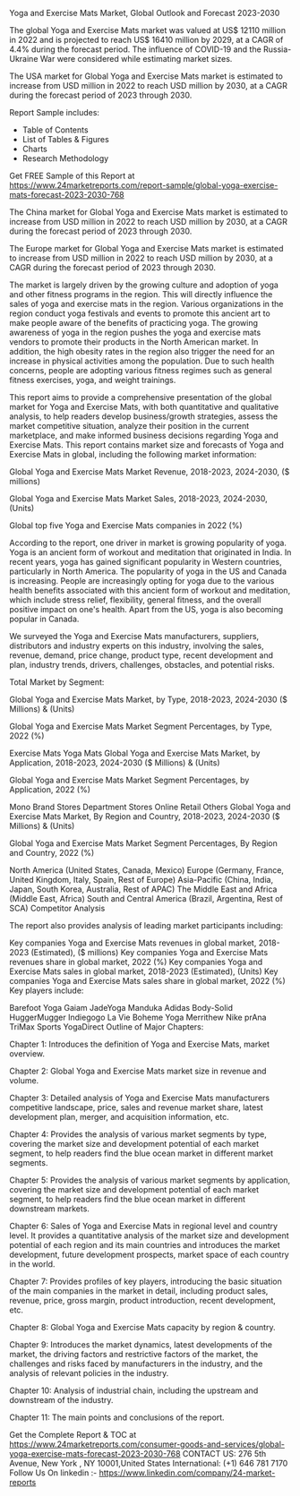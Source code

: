 Yoga and Exercise Mats Market, Global Outlook and Forecast 2023-2030

The global Yoga and Exercise Mats market was valued at US$ 12110 million in 2022 and is projected to reach US$ 16410 million by 2029, at a CAGR of 4.4% during the forecast period. The influence of COVID-19 and the Russia-Ukraine War were considered while estimating market sizes.

The USA market for Global Yoga and Exercise Mats market is estimated to increase from USD million in 2022 to reach USD million by 2030, at a CAGR during the forecast period of 2023 through 2030.

Report Sample includes:
- Table of Contents
- List of Tables & Figures
- Charts
- Research Methodology

Get FREE Sample of this Report at https://www.24marketreports.com/report-sample/global-yoga-exercise-mats-forecast-2023-2030-768

The China market for Global Yoga and Exercise Mats market is estimated to increase from USD million in 2022 to reach USD million by 2030, at a CAGR during the forecast period of 2023 through 2030.

The Europe market for Global Yoga and Exercise Mats market is estimated to increase from USD million in 2022 to reach USD million by 2030, at a CAGR during the forecast period of 2023 through 2030.

The market is largely driven by the growing culture and adoption of yoga and other fitness programs in the region. This will directly influence the sales of yoga and exercise mats in the region. Various organizations in the region conduct yoga festivals and events to promote this ancient art to make people aware of the benefits of practicing yoga. The growing awareness of yoga in the region pushes the yoga and exercise mats vendors to promote their products in the North American market. In addition, the high obesity rates in the region also trigger the need for an increase in physical activities among the population. Due to such health concerns, people are adopting various fitness regimes such as general fitness exercises, yoga, and weight trainings.

This report aims to provide a comprehensive presentation of the global market for Yoga and Exercise Mats, with both quantitative and qualitative analysis, to help readers develop business/growth strategies, assess the market competitive situation, analyze their position in the current marketplace, and make informed business decisions regarding Yoga and Exercise Mats. This report contains market size and forecasts of Yoga and Exercise Mats in global, including the following market information:

Global Yoga and Exercise Mats Market Revenue, 2018-2023, 2024-2030, ($ millions)

Global Yoga and Exercise Mats Market Sales, 2018-2023, 2024-2030, (Units)

Global top five Yoga and Exercise Mats companies in 2022 (%)

According to the report, one driver in market is growing popularity of yoga. Yoga is an ancient form of workout and meditation that originated in India. In recent years, yoga has gained significant popularity in Western countries, particularly in North America. The popularity of yoga in the US and Canada is increasing. People are increasingly opting for yoga due to the various health benefits associated with this ancient form of workout and meditation, which include stress relief, flexibility, general fitness, and the overall positive impact on one's health. Apart from the US, yoga is also becoming popular in Canada.

We surveyed the Yoga and Exercise Mats manufacturers, suppliers, distributors and industry experts on this industry, involving the sales, revenue, demand, price change, product type, recent development and plan, industry trends, drivers, challenges, obstacles, and potential risks.

Total Market by Segment:

Global Yoga and Exercise Mats Market, by Type, 2018-2023, 2024-2030 ($ Millions) & (Units)

Global Yoga and Exercise Mats Market Segment Percentages, by Type, 2022 (%)

Exercise Mats
Yoga Mats
Global Yoga and Exercise Mats Market, by Application, 2018-2023, 2024-2030 ($ Millions) & (Units)

Global Yoga and Exercise Mats Market Segment Percentages, by Application, 2022 (%)

Mono Brand Stores
Department Stores
Online Retail
Others
Global Yoga and Exercise Mats Market, By Region and Country, 2018-2023, 2024-2030 ($ Millions) & (Units)

Global Yoga and Exercise Mats Market Segment Percentages, By Region and Country, 2022 (%)

North America (United States, Canada, Mexico)
Europe (Germany, France, United Kingdom, Italy, Spain, Rest of Europe)
Asia-Pacific (China, India, Japan, South Korea, Australia, Rest of APAC)
The Middle East and Africa (Middle East, Africa)
South and Central America (Brazil, Argentina, Rest of SCA)
Competitor Analysis

The report also provides analysis of leading market participants including:

Key companies Yoga and Exercise Mats revenues in global market, 2018-2023 (Estimated), ($ millions)
Key companies Yoga and Exercise Mats revenues share in global market, 2022 (%)
Key companies Yoga and Exercise Mats sales in global market, 2018-2023 (Estimated), (Units)
Key companies Yoga and Exercise Mats sales share in global market, 2022 (%)
Key players include:

Barefoot Yoga
Gaiam
JadeYoga
Manduka
Adidas
Body-Solid
HuggerMugger
Indiegogo
La Vie Boheme Yoga
Merrithew
Nike
prAna
TriMax Sports
YogaDirect
Outline of Major Chapters:

Chapter 1: Introduces the definition of Yoga and Exercise Mats, market overview.

Chapter 2: Global Yoga and Exercise Mats market size in revenue and volume.

Chapter 3: Detailed analysis of Yoga and Exercise Mats manufacturers competitive landscape, price, sales and revenue market share, latest development plan, merger, and acquisition information, etc.

Chapter 4: Provides the analysis of various market segments by type, covering the market size and development potential of each market segment, to help readers find the blue ocean market in different market segments.

Chapter 5: Provides the analysis of various market segments by application, covering the market size and development potential of each market segment, to help readers find the blue ocean market in different downstream markets.

Chapter 6: Sales of Yoga and Exercise Mats in regional level and country level. It provides a quantitative analysis of the market size and development potential of each region and its main countries and introduces the market development, future development prospects, market space of each country in the world.

Chapter 7: Provides profiles of key players, introducing the basic situation of the main companies in the market in detail, including product sales, revenue, price, gross margin, product introduction, recent development, etc.

Chapter 8: Global Yoga and Exercise Mats capacity by region & country.

Chapter 9: Introduces the market dynamics, latest developments of the market, the driving factors and restrictive factors of the market, the challenges and risks faced by manufacturers in the industry, and the analysis of relevant policies in the industry.

Chapter 10: Analysis of industrial chain, including the upstream and downstream of the industry.

Chapter 11: The main points and conclusions of the report.

Get the Complete Report & TOC at https://www.24marketreports.com/consumer-goods-and-services/global-yoga-exercise-mats-forecast-2023-2030-768
CONTACT US:
276 5th Avenue, New York , NY 10001,United States
International: (+1) 646 781 7170
Follow Us On linkedin :- https://www.linkedin.com/company/24-market-reports
